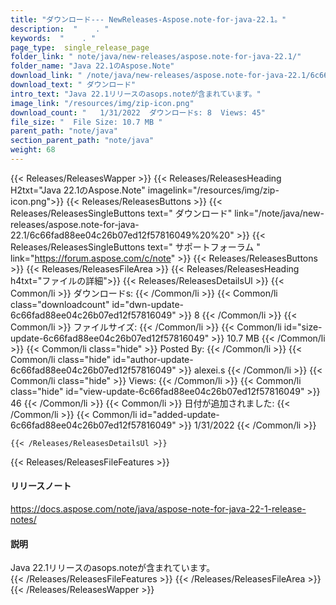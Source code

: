 ```yaml
---
title: "ダウンロード--- NewReleases-Aspose.note-for-java-22.1。" 
description:  "    . " 
keywords:  "    . " 
page_type:  single_release_page
folder_link: " note/java/new-releases/aspose.note-for-java-22.1/"
folder_name: "Java 22.1のAspose.Note"
download_link: " /note/java/new-releases/aspose.note-for-java-22.1/6c66fad88ee04c26b07ed12f57816049"
download_text: " ダウンロード"
intro_text: "Java 22.1リリースのasops.noteが含まれています。"
image_link: "/resources/img/zip-icon.png"
download_count: "   1/31/2022  ダウンロードs: 8  Views: 45"
file_size: "  File Size: 10.7 MB "
parent_path: "note/java"
section_parent_path: "note/java"
weight: 68
---
```


{{< Releases/ReleasesWapper >}}
  {{< Releases/ReleasesHeading H2txt="Java 22.1のAspose.Note" imagelink="/resources/img/zip-icon.png">}}
  {{< Releases/ReleasesButtons >}}
    {{< Releases/ReleasesSingleButtons text=" ダウンロード" link="/note/java/new-releases/aspose.note-for-java-22.1/6c66fad88ee04c26b07ed12f57816049%20%20" >}}
    {{< Releases/ReleasesSingleButtons text=" サポートフォーラム " link="https://forum.aspose.com/c/note" >}}
  {{< Releases/ReleasesButtons >}}
  {{< Releases/ReleasesFileArea >}}
    {{< Releases/ReleasesHeading h4txt="ファイルの詳細">}}
    {{< Releases/ReleasesDetailsUl >}}
            {{< Common/li  >}} ダウンロードs: {{< /Common/li >}} 
      {{< Common/li class="downloadcount" id="dwn-update-6c66fad88ee04c26b07ed12f57816049" >}} 8 {{< /Common/li >}} 
      {{< Common/li  >}} ファイルサイズ: {{< /Common/li >}} 
      {{< Common/li id="size-update-6c66fad88ee04c26b07ed12f57816049" >}} 10.7 MB {{< /Common/li >}} 
      {{< Common/li  class="hide" >}} Posted By: {{< /Common/li >}} 
      {{< Common/li class="hide" id="author-update-6c66fad88ee04c26b07ed12f57816049" >}} alexei.s {{< /Common/li >}} 
      {{< Common/li class="hide"  >}} Views: {{< /Common/li >}} 
      {{< Common/li class="hide" id="view-update-6c66fad88ee04c26b07ed12f57816049" >}} 46 {{< /Common/li >}} 
      {{< Common/li  >}} 日付が追加されました: {{< /Common/li >}} 
      {{< Common/li id="added-update-6c66fad88ee04c26b07ed12f57816049" >}} 1/31/2022 {{< /Common/li >}} 

    {{< /Releases/ReleasesDetailsUl >}}

  {{< Releases/ReleasesFileFeatures >}}
      <h4>リリースノート</h4><div><a href="https://docs.aspose.com/note/java/aspose-note-for-java-22-1-release-notes/">https://docs.aspose.com/note/java/aspose-note-for-java-22-1-release-notes/</a></div><h4>説明</h4><div class="HTMLDescription">Java 22.1リリースのasops.noteが含まれています。</div>
  {{< /Releases/ReleasesFileFeatures >}}
 {{< /Releases/ReleasesFileArea >}}
{{< /Releases/ReleasesWapper >}}


